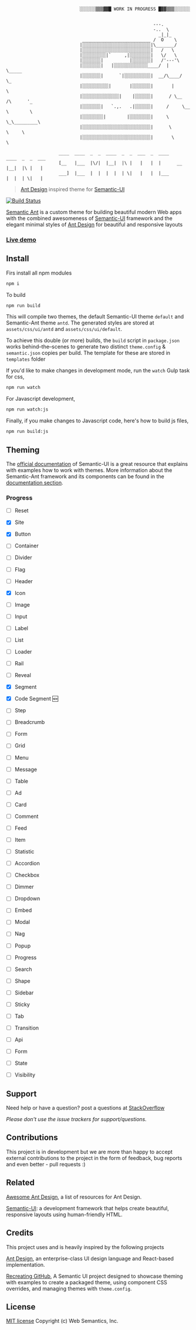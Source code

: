 ```
                            ░░░░░░▒▒▒▓▓█ WORK IN PROGRESS █▓▓▒▒▒░░░░░░
                            
                            
                                                        ---.
                                                        -..  \
                                                          _|_|_
                             __________________________ /  O    \
                            |░░░░░░░░░░░░░░░░░░░░░░░░░░|\_______/
                            |░░░░░░░░░░░░░░░░░░░░░░░░░░|   /   \
                            |░░░░░░░░░|`     ,|░░░░░░░░|   \/   \
                            |░░░░░░░|          |░░░░░░░|   /'---'\
                            |░░░░░░░|   |░░░░░░░░░░░░░____/  |     \_____
                            |░░░░░░░|      `|░░░░░░░░░░|  __/\____/      \_
                            |░░░░░░░░░░|       |░░░░░░░|       |            \
                            |░░░░░░░░░░░░░░|    |░░░░░░|      / \__  /\      '_
                            |░░░░░░░|   `.,.   .|░░░░░░|     /     \__ \        \
                            |░░░░░░░░|        |░░░░░░░░|     \        \_\_________\
                            |░░░░░░░░░░░░░░░░░░░░░░░░░░|      \          \     \
                            |░░░░░░░░░░░░░░░░░░░░░░░░░░|       \          \     

                    ____  ____  _  _  ____  _  _  ___  _  ____        ____  _  _  ___
                    [__   |___  |\/|  |__|  |\ |   |   |  |      __   |__|  |\ |   |  
                    ___]  |___  |  |  |  |  | \|   |   |  |___        |  |  | \|   |  
```

> [Ant Design](http://ant.design/) inspired theme for [Semantic-UI](http://semantic-ui.com/)

[![Build Status](https://travis-ci.org/websemantics/semantic-ant.svg?branch=master)](https://travis-ci.org/websemantics/semantic-ant)

[Semantic Ant](http://websemantics.github.io/semantic-ant) is a custom theme for building beautiful modern Web apps with the combined awesomeness of [Semantic-UI](http://semantic-ui.com/) framework and the elegant minimal styles of [Ant Design](http://ant.design/) for beautiful and responsive layouts</p>

### [Live demo](http://websemantics.github.io/semantic-ant/)


## Install

Firs install all npm modules

```bash
npm i
```

To build

```bash
npm run build
```

This will compile two themes, the default Semantic-UI theme `default` and Semantic-Ant theme `antd`. The generated styles are stored at `assets/css/ui/antd` and `assets/css/ui/default`.

To achieve this double (or more) builds, the `build` script in `package.json` works behind–the–scenes
to generate two distinct `theme.config` & `semantic.json` copies per build. The template for these are stored in `templates` folder

If you'd like to make changes in development mode, run the `watch` Gulp task for css,

```bash
npm run watch
```

For Javascript development,

```bash
npm run watch:js
```

Finally, if you make changes to Javascript code, here's how to build js files,

```bash
npm run build:js
```


## Theming

The [official documentation](http://semantic-ui.com/usage/theming.html) of Semantic-UI is a great resource that explains with examples how to work with themes. More information about the Semantic-Ant framework and its components can be found in the [documentation section](/docs).


### Progress

- [ ] Reset
- [x] Site
- [x] Button
- [ ] Container
- [ ] Divider
- [ ] Flag
- [ ] Header
- [x] Icon
- [ ] Image
- [ ] Input
- [ ] Label
- [ ] List
- [ ] Loader
- [ ] Rail
- [ ] Reveal
- [x] Segment
- [x] Code Segment :new:
- [ ] Step
- [ ] Breadcrumb
- [ ] Form
- [ ] Grid
- [ ] Menu
- [ ] Message
- [ ] Table
- [ ] Ad
- [ ] Card
- [ ] Comment
- [ ] Feed
- [ ] Item
- [ ] Statistic
- [ ] Accordion
- [ ] Checkbox
- [ ] Dimmer
- [ ] Dropdown
- [ ] Embed
- [ ] Modal
- [ ] Nag
- [ ] Popup
- [ ] Progress
- [ ] Search
- [ ] Shape
- [ ] Sidebar
- [ ] Sticky
- [ ] Tab
- [ ] Transition
- [ ] Api
- [ ] Form
- [ ] State
- [ ] Visibility


## Support

Need help or have a question? post a questions at [StackOverflow](https://stackoverflow.com/questions/tagged/semantic-ant)

*Please don't use the issue trackers for support/questions.*


## Contributions

This project is in development but we are more than happy to accept external contributions to the project in the form of feedback, bug reports and even better - pull requests :)


## Related

[Awesome Ant Design](https://github.com/websemantics/awesome-ant-design), a list of resources for Ant Design.

[Semantic-UI](http://semantic-ui.com/): a development framework that helps create beautiful, responsive layouts using human-friendly HTML.


## Credits

This project uses and is heavily inspired by the following projects

[Ant Design](http://ant.design/), an enterprise-class UI design language and React-based implementation.

[Recreating GitHub](https://github.com/Semantic-Org/example-github), A Semantic UI project designed to showcase theming with examples to create a packaged theme, using component CSS overrides, and managing themes with `theme.config`.


## License

[MIT license](http://opensource.org/licenses/mit-license.php)
Copyright (c) Web Semantics, Inc.
